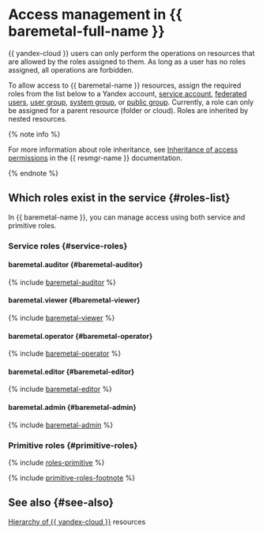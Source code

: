 # Access management in {{ baremetal-full-name }}

{{ yandex-cloud }} users can only perform the operations on resources that are allowed by the roles assigned to them. As long as a user has no roles assigned, all operations are forbidden.

To allow access to {{ baremetal-name }} resources, assign the required roles from the list below to a Yandex account, [service account](../../iam/concepts/users/service-accounts.md), [federated users](../../iam/concepts/federations.md), [user group](../../organization/operations/manage-groups.md), [system group](../../iam/concepts/access-control/system-group.md), or [public group](../../iam/concepts/access-control/public-group.md). Currently, a role can only be assigned for a parent resource (folder or cloud). Roles are inherited by nested resources.

{% note info %}

For more information about role inheritance, see [Inheritance of access permissions](../../resource-manager/concepts/resources-hierarchy.md#access-rights-inheritance) in the {{ resmgr-name }} documentation.

{% endnote %}

## Which roles exist in the service {#roles-list}

In {{ baremetal-name }}, you can manage access using both service and primitive roles.

### Service roles {#service-roles}

#### baremetal.auditor {#baremetal-auditor}

{% include [baremetal-auditor](../../_roles/baremetal/auditor.md) %}

#### baremetal.viewer {#baremetal-viewer}

{% include [baremetal-viewer](../../_roles/baremetal/viewer.md) %}

#### baremetal.operator {#baremetal-operator}

{% include [baremetal-operator](../../_roles/baremetal/operator.md) %}

#### baremetal.editor {#baremetal-editor}

{% include [baremetal-editor](../../_roles/baremetal/editor.md) %}

#### baremetal.admin {#baremetal-admin}

{% include [baremetal-admin](../../_roles/baremetal/admin.md) %}

### Primitive roles {#primitive-roles}

{% include [roles-primitive](../../_includes/roles-primitive.md) %}

{% include [primitive-roles-footnote](../../_includes/primitive-roles-footnote.md) %}

## See also {#see-also}

[Hierarchy of {{ yandex-cloud }}](../../resource-manager/concepts/resources-hierarchy.md) resources
